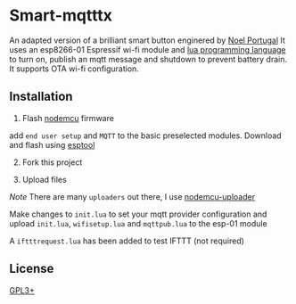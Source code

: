 # Smart-mqtttx

An adapted version of a brilliant smart button enginered by [Noel Portugal](https://www.hackster.io/noelportugal/ifttt-smart-button-e11841)
It uses an esp8266-01 Espressif wi-fi module and [lua programming language](https://www.lua.org/) to turn on, publish an mqtt message and shutdown to prevent battery drain.
It supports OTA wi-fi configuration.

## Installation

1. Flash [nodemcu](https://nodemcu-build.com/) firmware

  add `end user setup` and `MQTT` to the basic preselected modules.
  Download and flash using [esptool](https://github.com/espressif/esptool)

2. Fork this project


3. Upload files

  *Note*
  There are many `uploaders` out there, I use [nodemcu-uploader](https://github.com/kmpm/nodemcu-uploader)

  Make changes to `init.lua` to set your mqtt provider configuration and upload `init.lua`, `wifisetup.lua` and `mqttpub.lua` to the esp-01 module

  A `iftttrequest.lua` has been added to test IFTTT (not required)

## License

  [GPL3+](https://opensource.org/licenses/GPL-3.0)
